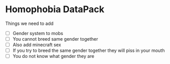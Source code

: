 # Homophobia DataPack

Things we need to add
- [ ] Gender system to mobs
- [ ] You cannot breed same gender together
- [ ] Also add minecraft sex
- [ ] If you try to breed the same gender together they will piss in your mouth
- [ ] You do not know what gender they are 
